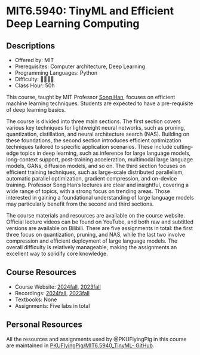 # MIT6.5940: TinyML and Efficient Deep Learning Computing

## Descriptions

- Offered by: MIT
- Prerequisites: Computer architecture, Deep Learning
- Programming Languages: Python
- Difficulty: 🌟🌟🌟🌟
- Class Hour: 50h

This course, taught by MIT Professor [Song Han](https://hanlab.mit.edu/songhan), focuses on efficient machine learning techniques. Students are expected to have a pre-requisite of deep learning basics.

The course is divided into three main sections. The first section covers various key techniques for lightweight neural networks, such as pruning, quantization, distillation, and neural architecture search (NAS). Building on these foundations, the second section introduces efficient optimization techniques tailored to specific application scenarios. These include cutting-edge topics in deep learning, such as inference for large language models, long-context support, post-training acceleration, multimodal large language models, GANs, diffusion models, and so on. The third section focuses on efficient training techniques, such as large-scale distributed parallelism, automatic parallel optimization, gradient compression, and on-device training. Professor Song Han’s lectures are clear and insightful, covering a wide range of topics, with a strong focus on trending areas. Those interested in gaining a foundational understanding of large language models may particularly benefit from the second and third sections.

The course materials and resources are available on the course website. Official lecture videos can be found on YouTube, and both raw and subtitled versions are available on Bilibili. There are five assignments in total: the first three focus on quantization, pruning, and NAS, while the last two involve compression and efficient deployment of large language models. The overall difficulty is relatively manageable, making the assignments an excellent way to solidify core knowledge.


## Course Resources

- Course Website: [2024fall](https://hanlab.mit.edu/courses/2024-fall-65940), [2023fall](https://hanlab.mit.edu/courses/2023-fall-65940)
- Recordings: [2024fall](https://www.youtube.com/playlist?list=PL80kAHvQbh-qGtNc54A6KW4i4bkTPjiRF), [2023fall](https://www.youtube.com/playlist?list=PL80kAHvQbh-pT4lCkDT53zT8DKmhE0idB)
- Textbooks: None
- Assignments: Five labs in total

## Personal Resources

All the resources and assignments used by @PKUFlyingPig in this course are maintained in [PKUFlyingPig/MIT6.5940_TinyML- GitHub](https://github.com/PKUFlyingPig/MIT6.5940_TinyML).
